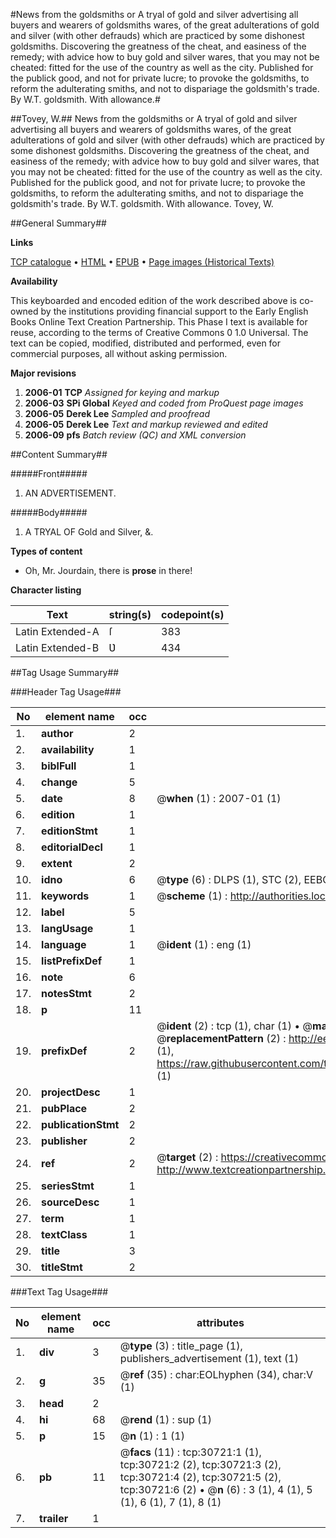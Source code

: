 #News from the goldsmiths or A tryal of gold and silver advertising all buyers and wearers of goldsmiths wares, of the great adulterations of gold and silver (with other defrauds) which are practiced by some dishonest goldsmiths. Discovering the greatness of the cheat, and easiness of the remedy; with advice how to buy gold and silver wares, that you may not be cheated: fitted for the use of the country as well as the city. Published for the publick good, and not for private lucre; to provoke the goldsmiths, to reform the adulterating smiths, and not to dispariage the goldsmith's trade. By W.T. goldsmith. With allowance.#

##Tovey, W.##
News from the goldsmiths or A tryal of gold and silver advertising all buyers and wearers of goldsmiths wares, of the great adulterations of gold and silver (with other defrauds) which are practiced by some dishonest goldsmiths. Discovering the greatness of the cheat, and easiness of the remedy; with advice how to buy gold and silver wares, that you may not be cheated: fitted for the use of the country as well as the city. Published for the publick good, and not for private lucre; to provoke the goldsmiths, to reform the adulterating smiths, and not to dispariage the goldsmith's trade. By W.T. goldsmith. With allowance.
Tovey, W.

##General Summary##

**Links**

[TCP catalogue](http://www.ota.ox.ac.uk/tcp/)  • 
[HTML](http://tei.it.ox.ac.uk/tcp/Texts-HTML/free/A62/A62993.html)  • 
[EPUB](http://tei.it.ox.ac.uk/tcp/Texts-EPUB/free/A62/A62993.epub) • 
[Page images (Historical Texts)](https://data.historicaltexts.jisc.ac.uk/view?pubId=eebo-99826324e&pageId=eebo-99826324e-30721-1)

**Availability**

This keyboarded and encoded edition of the
	       work described above is co-owned by the institutions
	       providing financial support to the Early English Books
	       Online Text Creation Partnership. This Phase I text is
	       available for reuse, according to the terms of Creative
	       Commons 0 1.0 Universal. The text can be copied,
	       modified, distributed and performed, even for
	       commercial purposes, all without asking permission.

**Major revisions**

1. __2006-01__ __TCP__ *Assigned for keying and markup*
1. __2006-03__ __SPi Global__ *Keyed and coded from ProQuest page images*
1. __2006-05__ __Derek Lee__ *Sampled and proofread*
1. __2006-05__ __Derek Lee__ *Text and markup reviewed and edited*
1. __2006-09__ __pfs__ *Batch review (QC) and XML conversion*

##Content Summary##

#####Front#####

1. AN ADVERTISEMENT.

#####Body#####

1. A TRYAL OF Gold and Silver, &.

**Types of content**

  * Oh, Mr. Jourdain, there is **prose** in there!

**Character listing**


|Text|string(s)|codepoint(s)|
|---|---|---|
|Latin Extended-A|ſ|383|
|Latin Extended-B|Ʋ|434|

##Tag Usage Summary##

###Header Tag Usage###

|No|element name|occ|attributes|
|---|---|---|---|
|1.|__author__|2||
|2.|__availability__|1||
|3.|__biblFull__|1||
|4.|__change__|5||
|5.|__date__|8| @__when__ (1) : 2007-01 (1)|
|6.|__edition__|1||
|7.|__editionStmt__|1||
|8.|__editorialDecl__|1||
|9.|__extent__|2||
|10.|__idno__|6| @__type__ (6) : DLPS (1), STC (2), EEBO-CITATION (1), PROQUEST (1), VID (1)|
|11.|__keywords__|1| @__scheme__ (1) : http://authorities.loc.gov/ (1)|
|12.|__label__|5||
|13.|__langUsage__|1||
|14.|__language__|1| @__ident__ (1) : eng (1)|
|15.|__listPrefixDef__|1||
|16.|__note__|6||
|17.|__notesStmt__|2||
|18.|__p__|11||
|19.|__prefixDef__|2| @__ident__ (2) : tcp (1), char (1)  •  @__matchPattern__ (2) : ([0-9\-]+):([0-9IVX]+) (1), (.+) (1)  •  @__replacementPattern__ (2) : http://eebo.chadwyck.com/downloadtiff?vid=$1&page=$2 (1), https://raw.githubusercontent.com/textcreationpartnership/Texts/master/tcpchars.xml#$1 (1)|
|20.|__projectDesc__|1||
|21.|__pubPlace__|2||
|22.|__publicationStmt__|2||
|23.|__publisher__|2||
|24.|__ref__|2| @__target__ (2) : https://creativecommons.org/publicdomain/zero/1.0/ (1), http://www.textcreationpartnership.org/docs/. (1)|
|25.|__seriesStmt__|1||
|26.|__sourceDesc__|1||
|27.|__term__|1||
|28.|__textClass__|1||
|29.|__title__|3||
|30.|__titleStmt__|2||


###Text Tag Usage###

|No|element name|occ|attributes|
|---|---|---|---|
|1.|__div__|3| @__type__ (3) : title_page (1), publishers_advertisement (1), text (1)|
|2.|__g__|35| @__ref__ (35) : char:EOLhyphen (34), char:V (1)|
|3.|__head__|2||
|4.|__hi__|68| @__rend__ (1) : sup (1)|
|5.|__p__|15| @__n__ (1) : 1 (1)|
|6.|__pb__|11| @__facs__ (11) : tcp:30721:1 (1), tcp:30721:2 (2), tcp:30721:3 (2), tcp:30721:4 (2), tcp:30721:5 (2), tcp:30721:6 (2)  •  @__n__ (6) : 3 (1), 4 (1), 5 (1), 6 (1), 7 (1), 8 (1)|
|7.|__trailer__|1||
